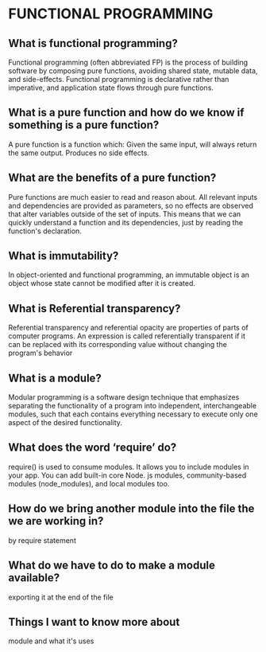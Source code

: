 # FUNCTIONAL PROGRAMMING

## What is functional programming?

Functional programming (often abbreviated FP) is the process of building software by composing pure functions, avoiding shared state, mutable data, and side-effects. Functional programming is declarative rather than imperative, and application state flows through pure functions.

## What is a pure function and how do we know if something is a pure function?

A pure function is a function which: Given the same input, will always return the same output. Produces no side effects.

## What are the benefits of a pure function?

Pure functions are much easier to read and reason about. All relevant inputs and dependencies are provided as parameters, so no effects are observed that alter variables outside of the set of inputs. This means that we can quickly understand a function and its dependencies, just by reading the function's declaration.

## What is immutability?

In object-oriented and functional programming, an immutable object is an object whose state cannot be modified after it is created.

## What is Referential transparency?

Referential transparency and referential opacity are properties of parts of computer programs. An expression is called referentially transparent if it can be replaced with its corresponding value without changing the program's behavior

## What is a module?

Modular programming is a software design technique that emphasizes separating the functionality of a program into independent, interchangeable modules, such that each contains everything necessary to execute only one aspect of the desired functionality.

## What does the word ‘require’ do?

require() is used to consume modules. It allows you to include modules in your app. You can add built-in core Node. js modules, community-based modules (node_modules), and local modules too.

## How do we bring another module into the file the we are working in?

by require statement

## What do we have to do to make a module available?

exporting it at the end of the file

## Things I want to know more about

module and what it's uses